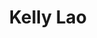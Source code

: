 ---
title: Kelly Lao
image: "@assets/people/KL.png"
startYear: "2025"
pronouns: "she/her"
social: 
    website: "https://github.com/"
---